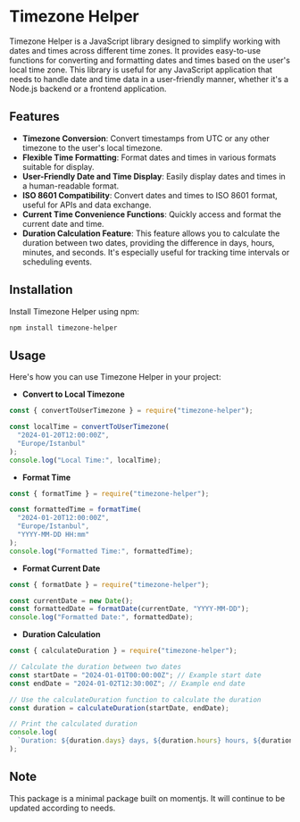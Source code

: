 # Timezone Helper

Timezone Helper is a JavaScript library designed to simplify working with dates and times across different time zones. It provides easy-to-use functions for converting and formatting dates and times based on the user's local time zone. This library is useful for any JavaScript application that needs to handle date and time data in a user-friendly manner, whether it's a Node.js backend or a frontend application.

## Features

- **Timezone Conversion**: Convert timestamps from UTC or any other timezone to the user's local timezone.
- **Flexible Time Formatting**: Format dates and times in various formats suitable for display.
- **User-Friendly Date and Time Display**: Easily display dates and times in a human-readable format.
- **ISO 8601 Compatibility**: Convert dates and times to ISO 8601 format, useful for APIs and data exchange.
- **Current Time Convenience Functions**: Quickly access and format the current date and time.
- **Duration Calculation Feature**: This feature allows you to calculate the duration between two dates, providing the difference in days, hours, minutes, and seconds. It's especially useful for tracking time intervals or scheduling events.

## Installation

Install Timezone Helper using npm:

```bash
npm install timezone-helper
```

## Usage

Here's how you can use Timezone Helper in your project:

- **Convert to Local Timezone**

```javascript
const { convertToUserTimezone } = require("timezone-helper");

const localTime = convertToUserTimezone(
  "2024-01-20T12:00:00Z",
  "Europe/Istanbul"
);
console.log("Local Time:", localTime);
```

- **Format Time**

```javascript
const { formatTime } = require("timezone-helper");

const formattedTime = formatTime(
  "2024-01-20T12:00:00Z",
  "Europe/Istanbul",
  "YYYY-MM-DD HH:mm"
);
console.log("Formatted Time:", formattedTime);
```

- **Format Current Date**

```javascript
const { formatDate } = require("timezone-helper");

const currentDate = new Date();
const formattedDate = formatDate(currentDate, "YYYY-MM-DD");
console.log("Formatted Date:", formattedDate);
```

- **Duration Calculation**

```javascript
const { calculateDuration } = require("timezone-helper");

// Calculate the duration between two dates
const startDate = "2024-01-01T00:00:00Z"; // Example start date
const endDate = "2024-01-02T12:30:00Z"; // Example end date

// Use the calculateDuration function to calculate the duration
const duration = calculateDuration(startDate, endDate);

// Print the calculated duration
console.log(
  `Duration: ${duration.days} days, ${duration.hours} hours, ${duration.minutes} minutes, ${duration.seconds} seconds.`
);
```

## Note

This package is a minimal package built on momentjs. It will continue to be updated according to needs.
